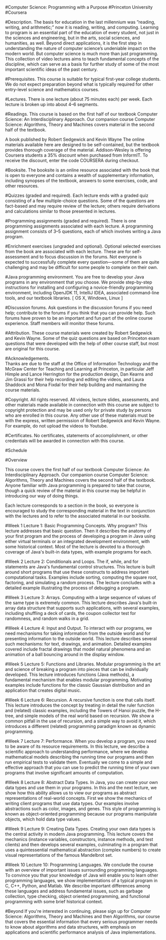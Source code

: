 #Computer Science: Programming with a Purpose
#Princeton University
#Coursera

#Description.
The basis for education in the last millennium was ”reading, writing, and arithmetic;” now it is reading, writing, and computing. Learning to program is an essential part of the education of every student, not just in the sciences and engineering, but in the arts, social sciences, and humanities, as well. Beyond direct applications, it is the first step in understanding the nature of computer science’s undeniable impact on the modern world. But computer science is much more than just programming. This collection of video lectures aims to teach fundamental concepts of the discipline, which can serve as a basis for further study of some of the most important scientific ideas of the past century.

#Prerequisites. 
This course is suitable for typical first-year college students. We do not expect preparation beyond what is typically required for other entry-level science and mathematics courses.

#Lectures.
There is one lecture (about 75 minutes each) per week. Each lecture is broken up into about 4–6 segments.

#Readings.
This course is based on the first half of our textbook Computer Science: An Interdisciplinary Approach. Our companion course Computer Science: Algorithms, Theory and Machines covers material in the second half of the textbook. 

A book published by Robert Sedgewick and Kevin Wayne
The online materials available here are designed to be self-contained, but the textbook provides thorough coverage of the material. Addison-Wesley is offering Coursera students a 35% discount when purchased from InformIT. To receive the discount, enter the code COURSERA during checkout.

#Booksite.
The booksite is an online resource associated with the book that is open to everyone and contains a wealth of supplementary information, including synopses of the textbook, answers to some exercises, code, and other resources.

#Quizzes
(graded and required).  Each lecture ends with a graded quiz consisting of a few multiple-choice questions. Some of the questions are fact-based and may require review of the lecture; others require derivations and calculations similar to those presented in lectures.

#Programming assignments (graded and required).
There is one programming assignments associated with each lecture. A programming assignment consists of 3–5 questions, each of which involves writing a Java program.

#Enrichment exercises (ungraded and optional).
Optional selected exercises from the book are associated with each lecture. These are for self-assessment and to focus discussion in the forums. Not everyone is expected to successfully complete every question—some of them are quite challenging and may be difficult for some people to complete on their own.

#Java programming environment. 
You are free to develop your Java programs in any environment that you choose. We provide step-by-step instructions for installing and configuring a novice-friendly programming environment, including OpenJDK 11, IntelliJ IDEA, associated command-line tools, and our textbook libraries. [ OS X, Windows, Linux ]

#Discussion forums.
Ask questions in the discussion forums if you need help; contribute to the forums if you think that you can provide help. Such forums have proven to be an important and fun part of the online course experience. Staff members will monitor these forums.

#Attribution.
These course materials were created by Robert Sedgewick and Kevin Wayne. Some of the quiz questions are based on Princeton exam questions that were developed with the help of other course staff, but most are original for this course.

#Acknowledgements.  
Thanks are due to the staff at the Office of Information Technology and the McGraw Center for Teaching and Learning at Princeton, in particular Jeff Himple and Lance Herrington for the production design, Dan Kearns and Jim Grassi for their help recording and editing the videos, and Laura Shaddock and Mona Fixdal for their help building and maintaining the course materials.

#Copyright.
All rights reserved. All videos, lecture slides, assessments, and other materials made available in connection with this course are subject to copyright protection and may be used only for private study by persons who are enrolled in this course. Any other use of these materials must be with the express, written permission of Robert Sedgewick and Kevin Wayne. For example, do not upload the videos to Youtube.

#Certificates. 
No certificates, statements of accomplishment, or other credentials will be awarded in connection with this course.

#Schedule

#Overview

This course covers the first half of our textbook Computer Science: An Interdisciplinary Approach. Our companion course   Computer Science: Algorithms, Theory and Machines covers the second half of the textbook. Anyone familiar with Java programming is prepared to take that course, though a quick review of the material in this course may be helpful in introducing our way of doing things.

Each lecture corresponds to a section in the book, so everyone is encouraged to study the corresponding material in the text in conjunction with the lectures and to refer to the associated material in our booksite.

#Week 1
Lecture 1: Basic Programming Concepts. Why program? This lecture addresses that basic question. Then it describes the anatomy of your first program and the process of developing a program in Java using either virtual terminals or an integrated development environment, with some historical context. Most of the lecture is devoted to a thorough coverage of Java's built-in data types, with example programs for each.

#Week 2
Lecture 2: Conditionals and Loops. The if, while, and for statements are Java's fundamental control structures. This lecture is built around short programs that use these constructs to address important computational tasks. Examples include sorting, computing the square root, factoring, and simulating a random process. The lecture concludes with a detailed example illustrating the process of debugging a program.

#Week 3
Lecture 3: Arrays. Computing with a large sequence of values of the same type is extremely common. This lecture describes Java's built-in array data structure that supports such applications, with several examples, including shuffling a deck of cards, the coupon collector test for randomness, and random walks in a grid.

#Week 4
Lecture 4: Input and Output. To interact with our programs, we need mechanisms for taking information from the outside world and for presenting information to the outside world. This lecture describes several such mechanisms: for text, drawings, and animation. Detailed examples covered include fractal drawings that model natural phenomena and an animation of a ball bouncing around in the display window.

#Week 5
Lecture 5: Functions and Libraries. Modular programming is the art and science of breaking a program into pieces that can be individually developed. This lecture introduces functions (Java methods), a fundamental mechanism that enables modular programming. Motivating examples include functions for the classic Gaussian distribution and an application that creates digital music.

#Week 6
Lecture 6: Recursion. A recursive function is one that calls itself. This lecture introduces the concept by treating in detail the ruler function and (related) classic examples, including  the Towers of Hanoi puzzle, the H-tree, and simple models of the real world based on recursion. We show a common pitfall in the use of recursion, and a simple way to avoid it, which introduces a different (related) programming paradigm known as dynamic programming.

#Week 7
Lecture 7: Performance. When you develop a program, you need to be aware of its resource requirements. In this lecture, we describe a scientific approach to understanding performance, where we develop mathematical models describing the running time our programs and then run empirical tests to validate them. Eventually we come to a simple and effective approach that you can use to predict the running time of your own programs that involve significant amounts of computation.

#Week 8
Lecture 8: Abstract Data Types. In Java, you can create your own data types and use them in your programs. In this and the next lecture, we show how this ability allows us to view our programs as abstract representations of real-world concepts. First we show the mechanics of writing client programs that use data types. Our examples involve abstractions such as color, images, and genes. This style of programming is known as object-oriented programming because our programs manipulate objects, which hold data type values.

#Week 9
Lecture 9: Creating Data Types. Creating your own data types is the central activity in modern Java programming. This lecture covers the mechanics (instance variables, constructors, instance methods, and test clients) and then develops several examples, culminating in a program that uses a quintessential mathematical abstraction (complex numbers) to create visual representations of the famous Mandelbrot set.

#Week 10
Lecture 10: Programming Languages. We conclude the course with an overview of important issues surrounding programming languages. To convince you that your knowledge of Java will enable you to learn other programming languages, we show implementations of a typical program in C, C++, Python, and Matlab. We describe important differences among these languages and address fundamental issues, such as garbage collection, type checking, object oriented programming, and functional programming with some brief historical context.

#Beyond
If you're interested in continuing, please sign up for Computer Science: Algorithms, Theory and Machines and then Algorithms, our course that covers the essential information that every serious programmer needs to know about algorithms and data structures, with emphasis on applications and scientific performance analysis of Java implementations.
